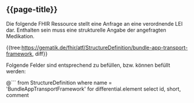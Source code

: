 ## {{page-title}}

Die folgende FHIR Ressource stellt eine Anfrage an eine verordnende LEI dar. Enthalten sein muss eine strukturelle Angabe der angefragten Medikation.

{{tree:https://gematik.de/fhir/atf/StructureDefinition/bundle-app-transport-framework, diff}}

Folgende Felder sind entsprechend zu befüllen, bzw. können befüllt werden:

@```
from StructureDefinition
where name = 'BundleAppTransportFramework'
for differential.element
    select id, short, comment
```
